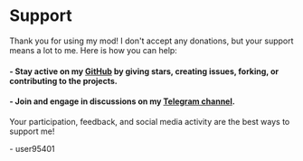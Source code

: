 # Support

Thank you for using my mod! I don't accept any donations, but your support means a lot to me. Here is how you can help:

#### - Stay active on my [GitHub](https://github.com/user95401) by giving stars, creating issues, forking, or contributing to the projects.

#### - Join and engage in discussions on my [Telegram channel](https://t.me/user95401_channel).

Your participation, feedback, and social media activity are the best ways to support me!

\- user95401